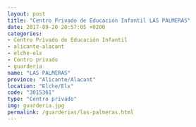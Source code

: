 ```yaml
---
layout: post
title: "Centro Privado de Educación Infantil LAS PALMERAS"
date: 2017-09-20 20:57:05 +0200
categories:
- Centro Privado de Educación Infantil
- alicante-alacant
- elche-elx
- Centro privado
- guarderia
name: "LAS PALMERAS"
province: "Alicante/Alacant"
location: "Elche/Elx"
code: "3015361"
type: "Centro privado"
img: guarderia.jpg
permalink: /guarderias/las-palmeras.html
---
```

